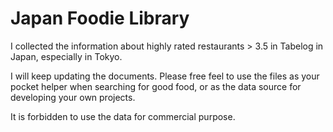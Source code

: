 # Japan Foodie Library
I collected the information about highly rated restaurants > 3.5 in Tabelog in Japan, especially in Tokyo. 

I will keep updating the documents. Please free feel to use the files as your pocket helper when searching for good food, or as the data source for developing your own projects.

It is forbidden to use the data for commercial purpose. 

